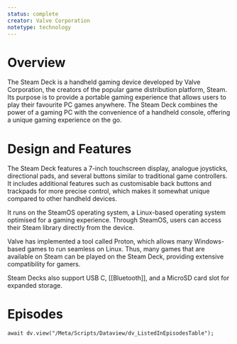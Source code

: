 ```yaml
---
status: complete
creator: Valve Corporation
notetype: technology
---
```

# Overview
The Steam Deck is a handheld gaming device developed by Valve Corporation, the creators of the popular game distribution platform, Steam. Its purpose is to provide a portable gaming experience that allows users to play their favourite PC games anywhere. The Steam Deck combines the power of a gaming PC with the convenience of a handheld console, offering a unique gaming experience on the go.

# Design and Features
The Steam Deck features a 7-inch touchscreen display, analogue joysticks, directional pads, and several buttons similar to traditional game controllers. It includes additional features such as customisable back buttons and trackpads for more precise control, which makes it somewhat unique compared to other handheld devices.

It runs on the SteamOS operating system, a Linux-based operating system optimised for a gaming experience. Through SteamOS, users can access their Steam library directly from the device. 

Valve has implemented a tool called Proton, which allows many Windows-based games to run seamless on Linux. Thus, many games that are available on Steam can be played on the Steam Deck, providing extensive compatibility for gamers.

Steam Decks also support USB C, [[Bluetooth]], and a MicroSD card slot for expanded storage.

# Episodes
```dataviewjs
await dv.view("/Meta/Scripts/Dataview/dv_ListedInEpisodesTable");
```
